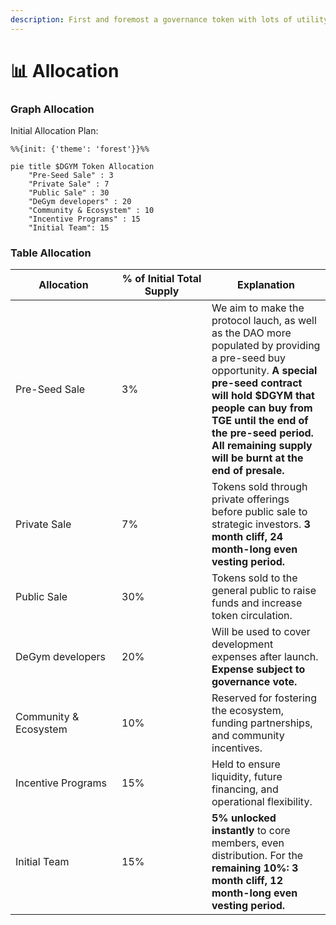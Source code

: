 ```yaml
---
description: First and foremost a governance token with lots of utility
---
```


# 📊 Allocation

### Graph Allocation

Initial Allocation Plan:

```mermaid
%%{init: {'theme': 'forest'}}%%

pie title $DGYM Token Allocation
    "Pre-Seed Sale" : 3
    "Private Sale" : 7
    "Public Sale" : 30
    "DeGym developers" : 20
    "Community & Ecosystem" : 10
    "Incentive Programs" : 15
    "Initial Team": 15
```

### Table Allocation

<table><thead><tr><th width="154">Allocation</th><th width="128">% of Initial Total Supply</th><th>Explanation</th></tr></thead><tbody><tr><td>Pre-Seed Sale</td><td>3%</td><td>We aim to make the protocol lauch, as well as the DAO more populated by providing a pre-seed buy opportunity. <strong>A special pre-seed contract will hold $DGYM that people can buy from TGE until the end of the pre-seed period. All remaining supply will be burnt at the end of presale.</strong></td></tr><tr><td>Private Sale</td><td>7%</td><td>Tokens sold through private offerings before public sale to strategic investors. <strong>3 month cliff, 24 month-long even vesting period.</strong></td></tr><tr><td>Public Sale</td><td>30%</td><td>Tokens sold to the general public to raise funds and increase token circulation.</td></tr><tr><td>DeGym developers</td><td>20%</td><td>Will be used to cover development expenses after launch. <strong>Expense subject to governance vote.</strong></td></tr><tr><td>Community &#x26; Ecosystem</td><td>10%</td><td>Reserved for fostering the ecosystem, funding partnerships, and community incentives.</td></tr><tr><td>Incentive Programs</td><td>15%</td><td>Held to ensure liquidity, future financing, and operational flexibility.</td></tr><tr><td>Initial Team</td><td>15%</td><td><strong>5% unlocked instantly</strong> to core members, even distribution. For the <strong>remaining 10%: 3 month cliff, 12 month-long even vesting period.</strong></td></tr></tbody></table>
